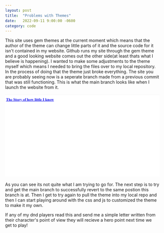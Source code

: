 ```yaml
---
layout: post
title:  "Problems with Themes"
date:   2022-09-11 9:00:00 -0600
category: code
---
```


This site uses gem themes at the current moment which means that the author of the theme can change little parts of it and the source code for it isn't contained in my website. Github runs my site through the gem theme and a good looking website comes out the other side(at least thats what I believe is happening). I wanted to make some adjustments to the theme myself which means I needed to bring the files over to my local repository. In the process of doing that the theme just broke everything. The site you are probably seeing now is a seperate branch made from a previous commit that was still functioning. This is what the main branch looks like when I launch the website from it.

![Broken Homepage](/assests/Broken%20homepage.png "Broken Homepage")

As you can see its not quite what I am trying to go for. The next step is to try and get the main branch to successfully revert to the same postion this branch is at. Then I get to try again to pull the theme into my local repo and then I can start playing around with the css and js to customized the theme to make it my own.

If any of my dnd players read this and send me a simple letter written from their character's point of view they will recieve a hero point next time we get to play!
